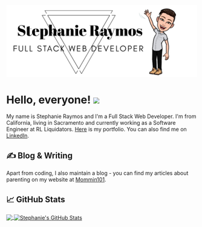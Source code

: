 [![Header](https://raw.githubusercontent.com/stephanieraymos/stephanieraymos/master/images/githubLogo.png "Header")](https://stephanieraymos.com/)



# Hello, everyone! <img src="https://raw.githubusercontent.com/MartinHeinz/MartinHeinz/master/wave.gif" width="30px">

My name is Stephanie Raymos and I'm a Full Stack Web Developer. I'm from California, living in Sacramento and currently working as a Software Engineer at RL Liquidators. <a href="https://stephanieraymos.com/" target="_blank">Here</a> is my portfolio. You can also find me on [LinkedIn](https://www.linkedin.com/in/stephanieraymos/).

## &#x270d; Blog & Writing

Apart from coding, I also maintain a blog - you can find my articles about parenting on my website at [Mommin101](https://mommin101.com/).


## &#x1f4c8; GitHub Stats

<a href="https://github.com/stephanieraymos/" target="_blank">
  <img align="center" src="https://github-readme-stats.vercel.app/api/top-langs/?username=stephanieraymos&hide=pug&title_color=ffffff&text_color=c9cacc&line_height=27&icon_color=2bbc8a&bg_color=1d1f21" />
 </a>
 <a href="https://github.com/stephanieraymos/"  target="_blank">
  <img align="center" src="https://github-readme-stats.vercel.app/api?username=stephanieraymos&show_icons=true&line_height=27&count_private=true&title_color=ffffff&text_color=c9cacc&icon_color=2bbc8a&bg_color=1d1f21" alt="Stephanie's GitHub Stats" />
  </a>

<!-- links to social media icons -->

<!-- icons with padding -->

[2.1]: http://i.imgur.com/0o48UoR.png (github icon with padding)

<!-- icons without padding -->

[2.2]: http://i.imgur.com/9I6NRUm.png (github icon without padding)
[3.2]: (/images/linkedin.png) (LinkedIn icon without padding)


<!-- links to your social media accounts -->

[2]: https://github.com/stephanieraymos
[3]: https://www.linkedin.com/in/stephanieraymos/


<!-- Resources -->
<!-- Icons: https://simpleicons.org/ -->
<!-- GitHub Stats: https://github.com/anuraghazra/github-readme-stats -->
<!-- Emojis: https://emojipedia.org/emoji/ -->
<!-- HTML Emojis: https://www.fileformat.info/index.htm -->
<!-- Shields: https://shields.io/ -->
<!-- Awesome GitHub Profile README: https://github.com/abhisheknaiidu/awesome-github-profile-readme -->

